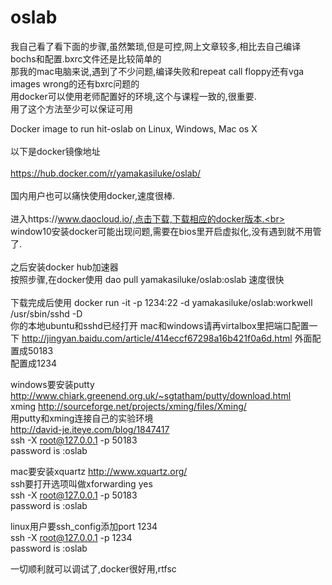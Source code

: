 # oslab
我自己看了看下面的步骤,虽然繁琐,但是可控,网上文章较多,相比去自己编译bochs和配置.bxrc文件还是比较简单的<br>
那我的mac电脑来说,遇到了不少问题,编译失败和repeat call floppy还有vga images wrong的还有bxrc问题的<br>
用docker可以使用老师配置好的环境,这个与课程一致的,很重要.<br>
用了这个方法至少可以保证可用<br>

Docker image to run hit-oslab on Linux, Windows, Mac os X<br>  
以下是docker镜像地址<br>  
https://hub.docker.com/r/yamakasiluke/oslab/<br>  
国内用户也可以痛快使用docker,速度很棒.<br>  
进入https://www.daocloud.io/,点击下载,下载相应的docker版本.<br>  
window10安装docker可能出现问题,需要在bios里开启虚拟化,没有遇到就不用管了.<br>  
之后安装docker hub加速器<br>
按照步骤,在docker使用 dao pull yamakasiluke/oslab:oslab 速度很快<br><br>
下载完成后使用 docker run -it -p 1234:22 -d yamakasiluke/oslab:workwell /usr/sbin/sshd -D<br>
你的本地ubuntu和sshd已经打开
mac和windows请再virtalbox里把端口配置一下
http://jingyan.baidu.com/article/414eccf67298a16b421f0a6d.html
外面配置成50183<br>
配置成1234<br>

windows要安装putty http://www.chiark.greenend.org.uk/~sgtatham/putty/download.html <br>
xming http://sourceforge.net/projects/xming/files/Xming/<br>
用putty和xming连接自己的实验环境<br>
http://david-je.iteye.com/blog/1847417<br>
ssh -X root@127.0.0.1 -p 50183<br>
password is :oslab<br>

mac要安装xquartz http://www.xquartz.org/<br>
ssh要打开选项叫做xforwarding yes<br>
ssh -X root@127.0.0.1 -p 50183<br>
password is :oslab<br>

linux用户要ssh_config添加port 1234<br>
ssh -X root@127.0.0.1 -p 1234<br>
password is :oslab<br>

一切顺利就可以调试了,docker很好用,rtfsc<br>



